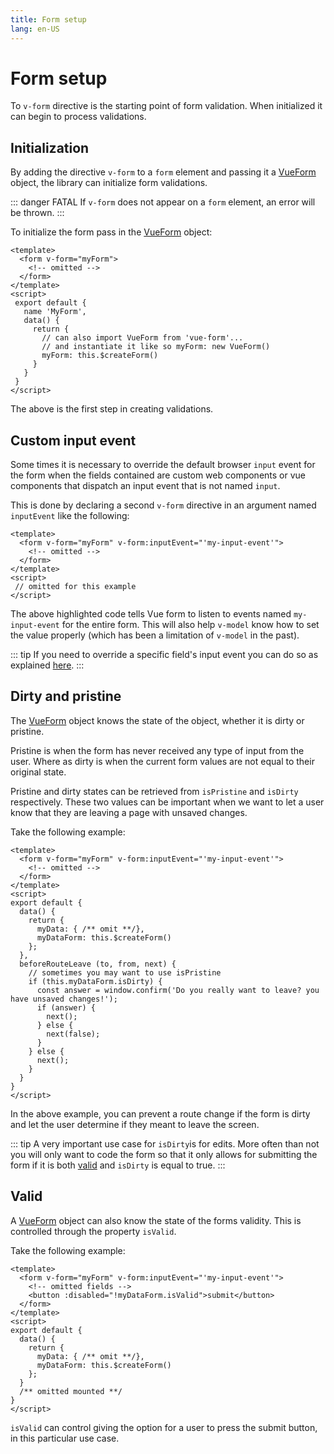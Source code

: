 ```yaml
---
title: Form setup
lang: en-US
---
```


# Form setup
To `v-form` directive is the starting point of form validation. When initialized it can begin to process validations.

## Initialization

By adding the directive `v-form` to a `form` element and passing it a [VueForm](/api/#vueform) object, the library can initialize form validations.

::: danger FATAL
If `v-form` does not appear on a `form` element, an error will be thrown.
:::

To initialize the form pass in the [VueForm](/api/#vueform) object:

```vue{2,15}
<template>
  <form v-form="myForm">
    <!-- omitted -->
  </form>
</template>
<script>
 export default {
   name 'MyForm',
   data() {
     return {
       // can also import VueForm from 'vue-form'...
       // and instantiate it like so myForm: new VueForm()
       myForm: this.$createForm()
     }
   }
 }
</script>
```

The above is the first step in creating validations.

## Custom input event

Some times it is necessary to override the default browser `input` event for the form when the fields contained are custom web components or vue components that dispatch an input event that is not named `input`.

This is done by declaring a second `v-form` directive in an argument named `inputEvent` like the following:

```vue{2}
<template>
  <form v-form="myForm" v-form:inputEvent="'my-input-event'">
    <!-- omitted -->
  </form>
</template>
<script>
 // omitted for this example
</script>
```

The above highlighted code tells Vue form to listen to events named `my-input-event` for the entire form. This will also help `v-model` know how to set the value properly (which has been a limitation of `v-model` in the past).

::: tip
If you need to override a specific field's input event you can do so as explained [here](fields.html#custom-input-events).
:::

## Dirty and pristine

The [VueForm](/api#vueform) object knows the state of the object, whether it is dirty or pristine.

Pristine is when the form has never received any type of input from the user. Where as dirty is when the current form values are not equal to their original state.

Pristine and dirty states can be retrieved from `isPristine` and `isDirty` respectively. These two values can be important when we want to let a user know that they are leaving a page with unsaved changes.

Take the following example:

```vue{15-25}
<template>
  <form v-form="myForm" v-form:inputEvent="'my-input-event'">
    <!-- omitted -->
  </form>
</template>
<script>
export default {
  data() {
    return {
      myData: { /** omit **/},
      myDataForm: this.$createForm()
    };
  },
  beforeRouteLeave (to, from, next) {
    // sometimes you may want to use isPristine
    if (this.myDataForm.isDirty) {
      const answer = window.confirm('Do you really want to leave? you have unsaved changes!');
      if (answer) {
        next();
      } else {
        next(false);
      }
    } else {
      next();
    }
  }
}
</script>
```

In the above example, you can prevent a route change if the form is dirty and let the user determine if they meant to leave the screen.

::: tip
A very important use case for `isDirty`is for edits. More often than not you will only want to code the form so that it only allows for submitting the form if it is both [valid](#valid) and `isDirty` is equal to true.
:::

## Valid

A [VueForm](/api#vueform) object can also know the state of the forms validity. This is controlled through the property `isValid`.

Take the following example:

```vue{4}
<template>
  <form v-form="myForm" v-form:inputEvent="'my-input-event'">
    <!-- omitted fields -->
    <button :disabled="!myDataForm.isValid">submit</button>
  </form>
</template>
<script>
export default {
  data() {
    return {
      myData: { /** omit **/},
      myDataForm: this.$createForm()
    };
  }
  /** omitted mounted **/
}
</script>
```

`isValid` can control giving the option for a user to press the submit button, in this particular use case.
